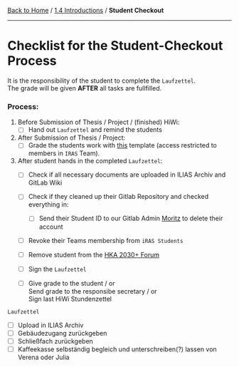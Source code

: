 [Back to Home](../../README.md) / [1.4 Introductions](1.4-introductions.md) / **Student Checkout**

<hr>

# Checklist for the Student-Checkout Process

It is the responsibility of the student to complete the `Laufzettel`.  
The grade will be given **AFTER** all tasks are fullfilled.

### Process:

1. Before Submission of Thesis / Project / (finished) HiWi:
    - [ ] Hand out `Laufzettel` and remind the students

2. After Submission of Thesis / Project:
    - [ ] Grade the students work with [this](https://hskarlsruhede.sharepoint.com/:x:/r/sites/RobolabLeitung2/Shared%20Documents/General/Abschlussarbeiten/02%20Bewertungstabellen/20211216-ABS-Vorlage%20Bewertungstabelle%20Abschlussarbeiten.xlsx?d=w077a1abf26b7465c996b8787f3b77f7e&csf=1&web=1&e=VF2VMF) template (access restricted to members in `IRAS` Team).

3. After student hands in the completed `Laufzettel`:
    - [ ] Check if all necessary documents are uploaded in ILIAS Archiv and GitLab Wiki 
    - [ ] Check if they cleaned up their Gitlab Repository and checked everything in:
        - [ ] Send their Student ID to our Gitlab Admin [Moritz](mailto:moritz.weisenboehler@h-ka.de) to delete their account
    - [ ] Revoke their Teams membership from `iRAS Students`
    - [ ] Remove student from the [HKA 2030+ Forum](https://ilias.h-ka.de/ilias.php?ref_id=596294&cmdClass=ilcoursemembershipgui&cmdNode=xm:mn:93&baseClass=ilrepositorygui)
    - [ ] Sign the `Laufzettel`
    - [ ] Give grade to the student / or  
          Send grade to the responsibe secretary / or  
          Sign last HiWi Stundenzettel 


`Laufzettel`
- [ ] Upload in ILIAS Archiv
- [ ] Gebäudezugang zurückgeben
- [ ] Schließfach zurückgeben
- [ ] Kaffeekasse selbständig begleich und unterschreiben(?) lassen von Verena oder Julia
